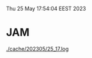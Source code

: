 Thu 25 May 17:54:04 EEST 2023
# JAM
<a href='./cache/202305/25_17.log'>./cache/202305/25_17.log</a>
